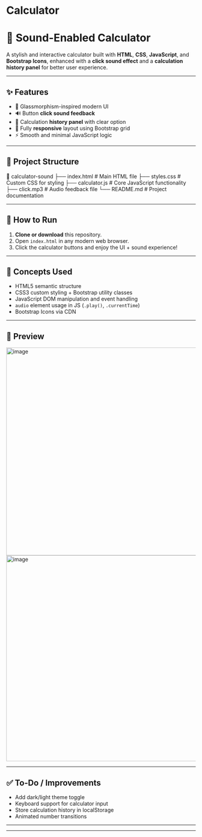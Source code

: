 # Calculator
# 🔢 Sound-Enabled Calculator

A stylish and interactive calculator built with **HTML**, **CSS**, **JavaScript**, and **Bootstrap Icons**, enhanced with a **click sound effect** and a **calculation history panel** for better user experience.

---

## ✨ Features

- 🎨 Glassmorphism-inspired modern UI
- 🔊 Button **click sound feedback**
- 📜 Calculation **history panel** with clear option
- 📱 Fully **responsive** layout using Bootstrap grid
- ⚡ Smooth and minimal JavaScript logic

---

## 📂 Project Structure
📁 calculator-sound
├── index.html # Main HTML file
├── styles.css # Custom CSS for styling
├── calculator.js # Core JavaScript functionality
├── click.mp3 # Audio feedback file
└── README.md # Project documentation


---

## 🚀 How to Run

1. **Clone or download** this repository.
2. Open `index.html` in any modern web browser.
3. Click the calculator buttons and enjoy the UI + sound experience!

---

## 🧠 Concepts Used

- HTML5 semantic structure
- CSS3 custom styling + Bootstrap utility classes
- JavaScript DOM manipulation and event handling
- `audio` element usage in JS (`.play()`, `.currentTime`)
- Bootstrap Icons via CDN

---

## 📸 Preview

<img width="738" height="553" alt="image" src="https://github.com/user-attachments/assets/cd4dd4df-473d-447f-9430-61423090841b" />
<img width="653" height="548" alt="image" src="https://github.com/user-attachments/assets/eb397fbf-7156-4a73-974a-b5405ed90079" />

---

## ✅ To-Do / Improvements

- Add dark/light theme toggle
- Keyboard support for calculator input
- Store calculation history in localStorage
- Animated number transitions

---

---



